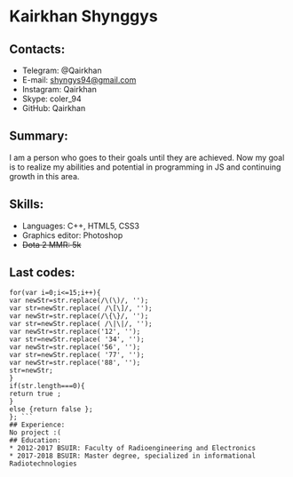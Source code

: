 # Kairkhan Shynggys
## Contacts:
* Telegram: @Qairkhan
* E-mail: shyngys94@gmail.com
* Instagram: Qairkhan
* Skype: coler_94
* GitHub: Qairkhan

## Summary:
I am a person who goes to their goals until they are achieved. Now my goal is to realize my abilities and potential in programming in JS and continuing growth in this area.
## Skills:
* Languages: C++, HTML5, CSS3
* Graphics editor: Photoshop
* ~~Dota 2 MMR: 5k~~
## Last codes: 
``` < module.exports = function check(str, bracketsConfig) { 
for(var i=0;i<=15;i++){ 
var newStr=str.replace(/\(\)/, ''); 
var str=newStr.replace( /\[\]/, ''); 
var newStr=str.replace(/\{\}/, ''); 
var str=newStr.replace( /\|\|/, ''); 
var newStr=str.replace('12', ''); 
var str=newStr.replace( '34', ''); 
var newStr=str.replace('56', ''); 
var str=newStr.replace( '77', ''); 
var newStr=str.replace('88', ''); 
str=newStr; 
} 
if(str.length===0){ 
return true ; 
} 
else {return false }; 
}; ```
## Experience: 
No project :( 
## Education:  
* 2012-2017 BSUIR: Faculty of Radioengineering and Electronics
* 2017-2018 BSUIR: Master degree, specialized in informational Radiotechnologies  

